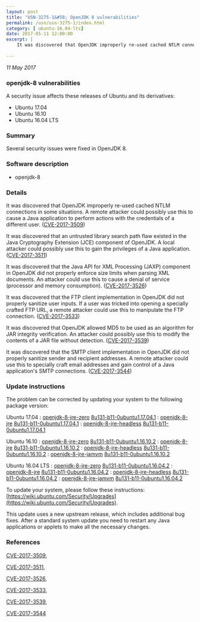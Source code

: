 ```yaml
---
layout: post
title: "USN-3275-1&#58; OpenJDK 8 vulnerabilities"
permalink: /usn/usn-3275-1/index.html
category: [ ubuntu-16.04-lts]
date: 2017-05-11 12:00:00
excerpt: |
    It was discovered that OpenJDK improperly re-used cached NTLM connections in some situations. A remote attacker could possibly use this to cause a Java application to perform actions with the credentials of a different user. ([CVE-2017-3509](http://people.ubuntu.com/~ubuntu-security/cve/CVE-2017-3509))
    
--- 
```

 
 

*11 May 2017*

### openjdk-8 vulnerabilities

A security issue affects these releases of Ubuntu and its derivatives:

* Ubuntu 17.04
* Ubuntu 16.10
* Ubuntu 16.04 LTS

### Summary

Several security issues were fixed in OpenJDK 8. 

### Software description

* openjdk-8 

### Details

It was discovered that OpenJDK improperly re-used cached NTLM connections in some situations. A remote attacker could possibly use this to cause a Java application to perform actions with the credentials of a different user. ([CVE-2017-3509](http://people.ubuntu.com/~ubuntu-security/cve/CVE-2017-3509))

It was discovered that an untrusted library search path flaw existed in the Java Cryptography Extension (JCE) component of OpenJDK. A local attacker could possibly use this to gain the privileges of a Java application. ([CVE-2017-3511](http://people.ubuntu.com/~ubuntu-security/cve/CVE-2017-3511))

It was discovered that the Java API for XML Processing (JAXP) component in OpenJDK did not properly enforce size limits when parsing XML documents. An attacker could use this to cause a denial of service (processor and memory consumption). ([CVE-2017-3526](http://people.ubuntu.com/~ubuntu-security/cve/CVE-2017-3526))

It was discovered that the FTP client implementation in OpenJDK did not properly sanitize user inputs. If a user was tricked into opening a specially crafted FTP URL, a remote attacker could use this to manipulate the FTP connection. ([CVE-2017-3533](http://people.ubuntu.com/~ubuntu-security/cve/CVE-2017-3533))

It was discovered that OpenJDK allowed MD5 to be used as an algorithm for JAR integrity verification. An attacker could possibly use this to modify the contents of a JAR file without detection. ([CVE-2017-3539](http://people.ubuntu.com/~ubuntu-security/cve/CVE-2017-3539))

It was discovered that the SMTP client implementation in OpenJDK did not properly sanitize sender and recipient addresses. A remote attacker could use this to specially craft email addresses and gain control of a Java application&#39;s SMTP connections. ([CVE-2017-3544](http://people.ubuntu.com/~ubuntu-security/cve/CVE-2017-3544)) 

### Update instructions

The problem can be corrected by updating your system to the following package version:

Ubuntu 17.04
 : [openjdk-8-jre-zero](https://launchpad.net/ubuntu/+source/openjdk-8) <span> [8u131-b11-0ubuntu1.17.04.1](https://launchpad.net/ubuntu/+source/openjdk-8/8u131-b11-0ubuntu1.17.04.1) </span> 
 : [openjdk-8-jre](https://launchpad.net/ubuntu/+source/openjdk-8) <span> [8u131-b11-0ubuntu1.17.04.1](https://launchpad.net/ubuntu/+source/openjdk-8/8u131-b11-0ubuntu1.17.04.1) </span> 
 : [openjdk-8-jre-headless](https://launchpad.net/ubuntu/+source/openjdk-8) <span> [8u131-b11-0ubuntu1.17.04.1](https://launchpad.net/ubuntu/+source/openjdk-8/8u131-b11-0ubuntu1.17.04.1) </span> 

Ubuntu 16.10
 : [openjdk-8-jre-zero](https://launchpad.net/ubuntu/+source/openjdk-8) <span> [8u131-b11-0ubuntu1.16.10.2](https://launchpad.net/ubuntu/+source/openjdk-8/8u131-b11-0ubuntu1.16.10.2) </span> 
 : [openjdk-8-jre](https://launchpad.net/ubuntu/+source/openjdk-8) <span> [8u131-b11-0ubuntu1.16.10.2](https://launchpad.net/ubuntu/+source/openjdk-8/8u131-b11-0ubuntu1.16.10.2) </span> 
 : [openjdk-8-jre-headless](https://launchpad.net/ubuntu/+source/openjdk-8) <span> [8u131-b11-0ubuntu1.16.10.2](https://launchpad.net/ubuntu/+source/openjdk-8/8u131-b11-0ubuntu1.16.10.2) </span> 
 : [openjdk-8-jre-jamvm](https://launchpad.net/ubuntu/+source/openjdk-8) <span> [8u131-b11-0ubuntu1.16.10.2](https://launchpad.net/ubuntu/+source/openjdk-8/8u131-b11-0ubuntu1.16.10.2) </span> 

Ubuntu 16.04 LTS
 : [openjdk-8-jre-zero](https://launchpad.net/ubuntu/+source/openjdk-8) <span> [8u131-b11-0ubuntu1.16.04.2](https://launchpad.net/ubuntu/+source/openjdk-8/8u131-b11-0ubuntu1.16.04.2) </span> 
 : [openjdk-8-jre](https://launchpad.net/ubuntu/+source/openjdk-8) <span> [8u131-b11-0ubuntu1.16.04.2](https://launchpad.net/ubuntu/+source/openjdk-8/8u131-b11-0ubuntu1.16.04.2) </span> 
 : [openjdk-8-jre-headless](https://launchpad.net/ubuntu/+source/openjdk-8) <span> [8u131-b11-0ubuntu1.16.04.2](https://launchpad.net/ubuntu/+source/openjdk-8/8u131-b11-0ubuntu1.16.04.2) </span> 
 : [openjdk-8-jre-jamvm](https://launchpad.net/ubuntu/+source/openjdk-8) <span> [8u131-b11-0ubuntu1.16.04.2](https://launchpad.net/ubuntu/+source/openjdk-8/8u131-b11-0ubuntu1.16.04.2) </span> 

To update your system, please follow these instructions: [https://wiki.ubuntu.com/Security/Upgrades](https://wiki.ubuntu.com/Security/Upgrades).

This update uses a new upstream release, which includes additional bug fixes. After a standard system update you need to restart any Java applications or applets to make all the necessary changes. 

### References

 
 [CVE-2017-3509](http://people.ubuntu.com/~ubuntu-security/cve/CVE-2017-3509), 

 [CVE-2017-3511](http://people.ubuntu.com/~ubuntu-security/cve/CVE-2017-3511), 

 [CVE-2017-3526](http://people.ubuntu.com/~ubuntu-security/cve/CVE-2017-3526), 

 [CVE-2017-3533](http://people.ubuntu.com/~ubuntu-security/cve/CVE-2017-3533), 

 [CVE-2017-3539](http://people.ubuntu.com/~ubuntu-security/cve/CVE-2017-3539), 

 [CVE-2017-3544](http://people.ubuntu.com/~ubuntu-security/cve/CVE-2017-3544)
 

